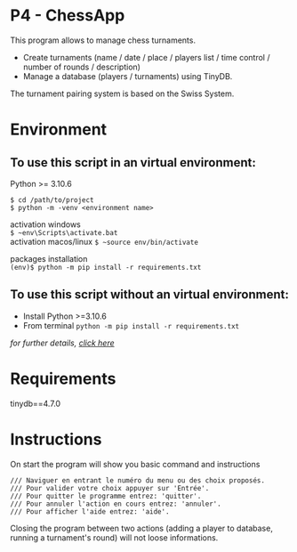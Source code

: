 # P4 - ChessApp
 This program allows to manage chess turnaments.
 - Create turnaments (name / date / place / players list / time control / number of rounds / description)
 - Manage a database (players / turnaments) using TinyDB.

 The turnament pairing system is based on the Swiss System.

# Environment
## To use this script in an virtual environment:
 
 Python >= 3.10.6
```
$ cd /path/to/project
$ python -m -venv <environment name>
```

activation windows  
`$ ~env\Scripts\activate.bat`  
activation macos/linux
`$ ~source env/bin/activate`

packages installation  
`(env)$ python -m pip install -r requirements.txt`

## To use this script without an virtual environment:
- Install Python >=3.10.6
- From terminal `python -m pip install -r requirements.txt`

*for further details, [click here](https://docs.python.org/fr/3/library/venv.html#venv-def)*


# Requirements
tinydb==4.7.0


# Instructions
 On start the program will show you basic command and instructions
```
/// Naviguer en entrant le numéro du menu ou des choix proposés.
/// Pour valider votre choix appuyer sur 'Entrée'.
/// Pour quitter le programme entrez: 'quitter'.
/// Pour annuler l'action en cours entrez: 'annuler'.
/// Pour afficher l'aide entrez: 'aide'.
```

 Closing the program between two actions (adding a player to database, running a turnament's round) will not loose informations.
 
 
